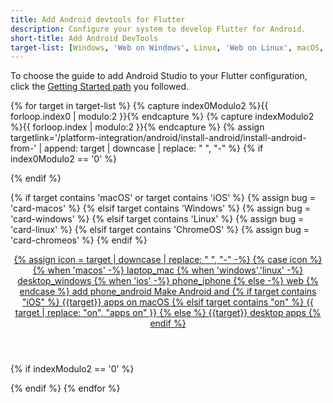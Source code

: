 ```yaml
---
title: Add Android devtools for Flutter
description: Configure your system to develop Flutter for Android.
short-title: Add Android DevTools
target-list: [Windows, 'Web on Windows', Linux, 'Web on Linux', macOS, 'Web on macOS', iOS, Web on ChromeOS]
---
```


To choose the guide to add Android Studio to your Flutter configuration,
click the [Getting Started path][] you followed.

{% for target in target-list %}
{% capture index0Modulo2 %}{{ forloop.index0 | modulo:2 }}{% endcapture %}
{% capture indexModulo2 %}{{ forloop.index | modulo:2 }}{% endcapture %}
{% assign
targetlink='/platform-integration/android/install-android/install-android-from-'
| append: target | downcase | replace: " ", "-" %}
  {% if index0Modulo2 == '0' %}
  <div class="card-deck mb-8">
  {% endif %}

  {% if target contains 'macOS' or target contains 'iOS' %}
    {% assign bug = 'card-macos' %}
  {% elsif target contains 'Windows' %}
    {% assign bug = 'card-windows' %}
  {% elsif target contains 'Linux' %}
    {% assign bug = 'card-linux' %}
  {% elsif target contains 'ChromeOS' %}
    {% assign bug = 'card-chromeos' %}
  {% endif %}

  <a class="card card-app-type {{bug}}"
     id="install-{{target | downcase}}"
     href="{{targetlink}}">
    <div class="card-body">
      <header class="card-title text-center m-0">
        <span class="d-block h1">
          {% assign icon = target | downcase | replace: " ", "-" -%}
          {% case icon %}
          {% when 'macos' -%}
            <span class="material-symbols">laptop_mac</span>
          {% when 'windows','linux' -%}
            <span class="material-symbols">desktop_windows</span>
          {% when 'ios' -%}
            <span class="material-symbols">phone_iphone</span>
          {% else -%}
            <span class="material-symbols">web</span>
          {% endcase %}
          <span class="material-symbols">add</span>
          <span class="material-symbols">phone_android</span>
        </span>
        <span class="text-muted">
        Make Android and
        {% if target contains "iOS" %}
        {{target}} apps on macOS
        {% elsif target contains "on" %}
        {{ target | replace: "on", "apps on" }}
        {% else %}
        {{target}} desktop apps
        {% endif %}
        </span>
      </header>
    </div>
  </a>
  {% if indexModulo2 == '0' %}
  </div>
  {% endif %}
{% endfor %}

[Getting Started path]: /get-started/install
